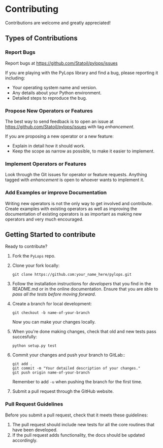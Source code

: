 # Contributing

Contributions are welcome and greatly appreciated!


## Types of Contributions

### Report Bugs

Report bugs at https://github.com/Statoil/pylops/issues

If you are playing with the PyLops library and find a bug, please
reporting it including:

* Your operating system name and version.
* Any details about your Python environment.
* Detailed steps to reproduce the bug.

### Propose New Operators or Features

The best way to send feedback is to open an issue at
https://github.com/Statoil/pylops/issues
with tag *enhancement*.

If you are proposing a new operator or a new feature:

* Explain in detail how it should work.
* Keep the scope as narrow as possible, to make it easier to implement.

### Implement Operators or Features
Look through the Git issues for operator or feature requests.
Anything tagged with *enhancement* is open to whoever wants to
implement it.

### Add Examples or improve Documentation
Writing new operators is not the only way to get involved and
contribute. Create examples with existing operators as well as
improving the documentation of existing operators is as important
as making new operators and very much encouraged.


## Getting Started to contribute

Ready to contribute?

1. Fork the `PyLops` repo.

2. Clone your fork locally:
    ```
    git clone https://github.com:your_name_here/pylops.git
    ```

3. Follow the installation instructions for *developers* that you find
in the README.md or in the online documentation.
Ensure that you are able to *pass all the tests before moving forward*.

4. Create a branch for local development:
    ```
    git checkout -b name-of-your-branch
    ```
    Now you can make your changes locally.

5. When you're done making changes, check that old and new tests pass
succesfully:
    ```
    python setup.py test
    ```

6. Commit your changes and push your branch to GitLab::
    ```
    git add .
    git commit -m "Your detailed description of your changes."
    git push origin name-of-your-branch
    ```
    Remember to add ``-u`` when pushing the branch for the first time.

7. Submit a pull request through the GitHub website.


### Pull Request Guidelines

Before you submit a pull request, check that it meets these guidelines:

1. The pull request should include new tests for all the core routines that have been developed.
2. If the pull request adds functionality, the docs should be updated accordingly.
